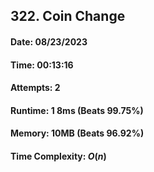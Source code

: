 ## 322. Coin Change

#### Date: 08/23/2023

#### Time: 00:13:16

#### Attempts: 2

#### Runtime: 1 8ms (Beats 99.75%)

#### Memory: 10MB (Beats 96.92%)

#### Time Complexity: $O(n)$